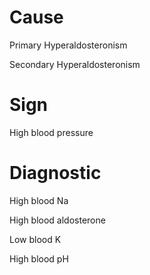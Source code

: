 
# Cause

Primary Hyperaldosteronism

Secondary Hyperaldosteronism

# Sign

High blood pressure

# Diagnostic

High blood Na

High blood aldosterone

Low blood K

High blood pH

